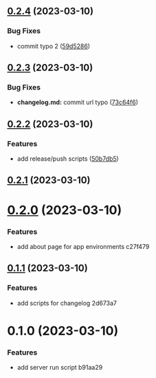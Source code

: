 ## [0.2.4](https://github.com/alexcode-cc/Rails601/compare/0.2.3...0.2.4) (2023-03-10)


### Bug Fixes

* commit typo 2 ([59d5286](https://github.com/alexcode-cc/Rails601/commit/59d528648fd1ba778b547691b1a945d852ad3fa8))



## [0.2.3](https://github.com/alexcode-cc/Rails601/compare/0.2.2...0.2.3) (2023-03-10)


### Bug Fixes

* **changelog.md:** commit url typo ([73c64f6](https://github.com/alexcode-cc/Rails601/commit/73c64f6dbe18247beddfae6176904d4c7ce5747d
))



## [0.2.2](https://github.com/alexcode-cc/Rails601/compare/0.2.1...0.2.2) (2023-03-10)


### Features

* add release/push scripts ([50b7db5](https://github.com/alexcode-cc/Rails601/commit/50b7db5e5c1e9f4601f57eed46db61abd2594801))



## [0.2.1](https://github.com/alexcode-cc/Rails601/compare/0.2.0...0.2.1) (2023-03-10)



# [0.2.0](https://github.com/alexcode-cc/Rails601/compare/0.1.1...0.2.0) (2023-03-10)


### Features

* add about page for app environments c27f479



## [0.1.1](https://github.com/alexcode-cc/Rails601/compare/0.1.0...0.1.1) (2023-03-10)


### Features

* add scripts for changelog 2d673a7



# 0.1.0 (2023-03-10)


### Features

* add server run script b91aa29




